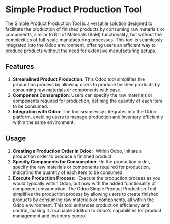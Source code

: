 # Simple Product Production Tool
The Simple Product Production Tool is a versatile solution designed to facilitate the production of finished products by
consuming raw materials or components, similar to Bill of Materials (BoM) functionality, but without the complexities of
full-scale manufacturing processes. This tool is seamlessly integrated into the Odoo environment, offering users an
efficient way to produce products without the need for extensive manufacturing setups.
## Features
1. **Streamlined Product Production**: This Odoo tool simplifies the production process by allowing users to produce finished products by consuming raw materials or components with ease.
2. **Component Consumption**: Users can specify the raw materials or components required for production, defining the quantity of each item to be consumed.
3. **Integration with Odoo**: The tool seamlessly integrates into the Odoo platform, enabling users to manage production and inventory efficiently within the same environment.
## Usage
1. **Creating a Production Order in Odoo**:
-Within Odoo, initiate a production order to produce a finished product.
2. **Specify Components for Consumption**:
-In the production order, specify the raw materials or components required for production, indicating the quantity of each item to be consumed.
3. **Execute Production Process**:
-Execute the production process as you would typically within Odoo, but now with the added functionality of component consumption.
The Odoo Simple Product Production Tool simplifies the production process by allowing users to create finished products by consuming raw materials or components, all within the Odoo environment. This tool enhances production efficiency and control, making it a valuable addition to Odoo's capabilities for product management and inventory control.